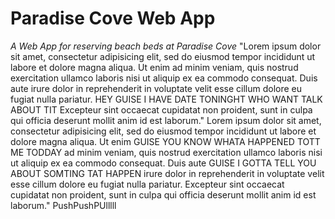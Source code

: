 # Paradise Cove Web App

*A Web App for reserving beach beds at Paradise Cove*
"Lorem ipsum dolor sit amet, consectetur adipisicing elit, sed do eiusmod tempor incididunt ut labore et dolore magna aliqua. Ut enim ad minim veniam, quis nostrud exercitation ullamco laboris nisi ut aliquip ex ea commodo consequat. Duis aute irure dolor in reprehenderit in voluptate velit esse cillum dolore eu fugiat nulla pariatur. HEY GUISE I HAVE DATE TONINGHT WHO WANT TALK ABOUT TIT  Excepteur sint occaecat cupidatat non proident, sunt in culpa qui officia deserunt mollit anim id est laborum." Lorem ipsum dolor sit amet, consectetur adipisicing elit, sed do eiusmod tempor incididunt ut labore et dolore magna aliqua. Ut enim GUISE YOU KNOW WHATA HAPPENED TOTT ME TODDAY ad minim veniam, quis nostrud exercitation ullamco laboris nisi ut aliquip ex ea commodo consequat. Duis aute GUISE I GOTTA TELL YOU ABOUT SOMTING TAT HAPPEN irure dolor in reprehenderit in voluptate velit esse cillum dolore eu fugiat nulla pariatur. Excepteur sint occaecat cupidatat non proident, sunt in culpa qui officia deserunt mollit anim id est laborum." PushPushPUlllll
